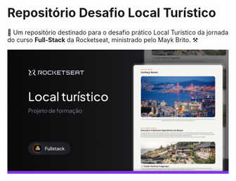 # Repositório Desafio Local Turístico

🚀 Um repositório destinado para o desafio prático Local Turístico da jornada do curso **Full-Stack** da Rocketseat, ministrado pelo Mayk Brito. ⚒

<img src="Thumbnail.jpg" alt="Logo Full-Stack">
